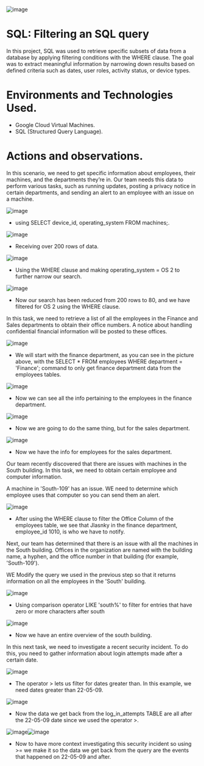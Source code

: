 ![image](https://github.com/user-attachments/assets/55c66eb5-ce90-4351-8fe4-4bdf843d3556)

# SQL: Filtering an SQL query
In this project, SQL was used to retrieve specific subsets of data from a database by applying filtering conditions with the WHERE clause. The goal was to extract meaningful information by narrowing down results based on defined criteria such as dates, user roles, activity status, or device types.

# Environments and Technologies Used.
- Google Cloud Virtual Machines.
- SQL (Structured Query Language).

# Actions and observations.

 In this scenario, we need to get specific information about employees, their machines, and the departments they’re in. Our team needs this data to perform various tasks, such as running updates, posting a privacy notice in certain departments, and sending an alert to an employee with an issue on a machine.

![image](https://github.com/user-attachments/assets/24fcef1e-b1d8-4e04-808a-9d0ebd0722db)

- using SELECT device_id, operating_system FROM machines;.

![image](https://github.com/user-attachments/assets/34f6ca3d-8c79-4bb5-aee6-dd0dce74d9bd)

- Receiving over 200 rows of data.

![image](https://github.com/user-attachments/assets/582e24ad-5ef7-4de0-adc3-40262e3255a8)

- Using the WHERE clause and making  operating_system = OS 2 to further narrow our search.

![image](https://github.com/user-attachments/assets/d30286b5-b449-4fe5-9ed1-bdbf99200183)

- Now our search has been reduced from 200 rows to 80, and we have filtered for OS 2 using the WHERE clause.

 In this task, we need to retrieve a list of all the employees in the Finance and Sales departments to obtain their office numbers. A notice about handling confidential financial information will be posted to these offices.

![image](https://github.com/user-attachments/assets/5e9b6dba-4864-4fa1-96e7-dac8e59c40ae)

- We will start with the finance department, as you can see in the picture above, with the SELECT * FROM employees WHERE department = 'Finance'; command to only get finance department data from the employees tables.

![image](https://github.com/user-attachments/assets/178588d4-1f91-4153-b970-9f27a3a8bd7d)

- Now we can see all the info pertaining to the employees in the finance department.

![image](https://github.com/user-attachments/assets/8e61c067-7fd3-468e-b7ad-663cf4083e45)

- Now we are going to do the same thing, but for the sales department.

![image](https://github.com/user-attachments/assets/5721bc4b-a9fb-4a8f-bbab-a84fc4217172)

- Now we have the info for employees for the sales department.

Our team recently discovered that there are issues with machines in the South building. In this task, we need to obtain certain employee and computer information.

A machine in 'South-109' has an issue. WE need to determine which employee uses that computer so you can send them an alert.

![image](https://github.com/user-attachments/assets/4290e83a-4d8b-4deb-a803-af4558873a02)

- After using the WHERE clause to filter the Office Column of the employees table, we see that Jlasnky in the finance department, employee_id 1010, is who we have to notify.


Next, our team has determined that there is an issue with all the machines in the South building. Offices in the organization are named with the building name, a hyphen, and the office number in that building (for example, 'South-109').

WE Modify the query we used in the previous step so that it returns information on all the employees in the 'South' building.

![image](https://github.com/user-attachments/assets/1c1650fd-6ac4-4c33-aee9-27cd46e79d6c)

- Using comparison operator LIKE 'south%' to filter for entries that have zero or more characters after south

![image](https://github.com/user-attachments/assets/a7d1e65b-e840-4743-8193-24e51abf2920)

- Now we have an entire overview of the south building.

In this next task, we need to investigate a recent security incident. To do this, you need to gather information about login attempts made after a certain date.

![image](https://github.com/user-attachments/assets/4c2a9719-b09d-4cba-a32c-404f6bba75df)

- The operator > lets us filter for dates greater than. In this example, we need dates greater than 22-05-09.

![image](https://github.com/user-attachments/assets/93953087-7aea-4cf7-82a2-c0efd4f528d0)

- Now the data we get back from the log_in_attempts TABLE are all after the 22-05-09 date since we used the operator >.
  
![image](https://github.com/user-attachments/assets/95ef6592-0bbd-448e-bd0a-5931c42d18af)![image](https://github.com/user-attachments/assets/1d1a7c59-2d37-43b0-b31e-6e5edc2738cd)


- Now to have more context investigating this security incident so using >= we make it so the data we get back from the query  are the events that happened on 22-05-09 and after. 
